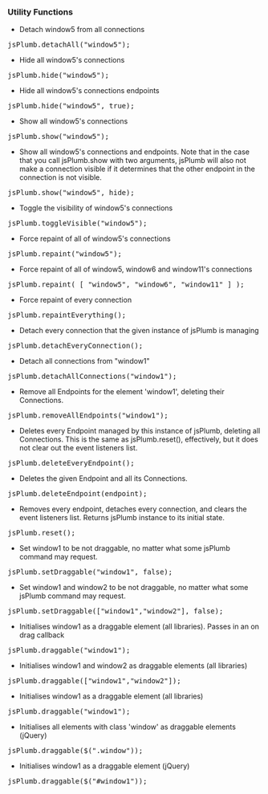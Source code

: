 ### Utility Functions
- Detach window5 from all connections
<pre>
jsPlumb.detachAll("window5");
</pre>
- Hide all window5's connections
<pre>
jsPlumb.hide("window5");
</pre>
- Hide all window5's connections endpoints
<pre>
jsPlumb.hide("window5", true);
</pre>
- Show all window5's connections
<pre>
jsPlumb.show("window5");
</pre>
- Show all window5's connections and endpoints.  Note that in the case that you call jsPlumb.show with two arguments, jsPlumb will also not make a connection visible if it determines that the other endpoint in the connection is not visible.
<pre>
jsPlumb.show("window5", hide);
</pre>
- Toggle the visibility of window5's connections
<pre>
jsPlumb.toggleVisible("window5");
</pre>
- Force repaint of all of window5's connections
<pre>
jsPlumb.repaint("window5");
</pre>
- Force repaint of all of window5, window6 and window11's connections
<pre>
jsPlumb.repaint( [ "window5", "window6", "window11" ] );
</pre>
- Force repaint of every connection
<pre>
jsPlumb.repaintEverything();
</pre>
- Detach every connection that the given instance of jsPlumb is managing
<pre>
jsPlumb.detachEveryConnection();
</pre>
- Detach all connections from "window1"
<pre>
jsPlumb.detachAllConnections("window1");
</pre>
- Remove all Endpoints for the element 'window1', deleting their Connections.
<pre>
jsPlumb.removeAllEndpoints("window1");
</pre>
- Deletes every Endpoint managed by this instance of jsPlumb, deleting all Connections. This is the same as jsPlumb.reset(), effectively, but it does not clear out the event listeners list. 
<pre>
jsPlumb.deleteEveryEndpoint();
</pre>
- Deletes the given Endpoint and all its Connections. 
<pre>
jsPlumb.deleteEndpoint(endpoint);
</pre>
- Removes every endpoint, detaches every connection, and clears the event listeners list.  Returns jsPlumb instance to its initial state.  
<pre>
jsPlumb.reset();
</pre>
- Set window1 to be not draggable, no matter what some jsPlumb command may request.
<pre>
jsPlumb.setDraggable("window1", false);
</pre>
- Set window1 and window2 to be not draggable, no matter what some jsPlumb command may request.
<pre>
jsPlumb.setDraggable(["window1","window2"], false);
</pre>
- Initialises window1 as a draggable element (all libraries). Passes in an on drag callback				
<pre>
jsPlumb.draggable("window1");
</pre>
- Initialises window1 and window2 as draggable elements (all libraries)
<pre>
jsPlumb.draggable(["window1","window2"]);
</pre>
- Initialises window1 as a draggable element (all libraries)
<pre>
jsPlumb.draggable("window1");
</pre>
- Initialises all elements with class 'window' as draggable elements (jQuery)
<pre>
jsPlumb.draggable($(".window"));
</pre>
- Initialises window1 as a draggable element (jQuery)
<pre>
jsPlumb.draggable($("#window1"));
</pre>
